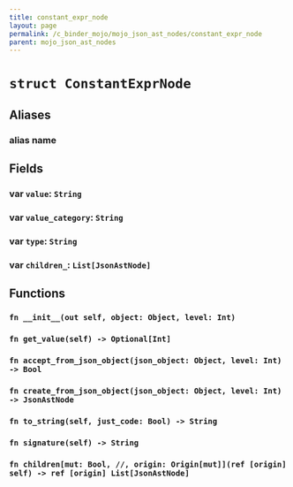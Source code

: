 ```yaml
---
title: constant_expr_node
layout: page
permalink: /c_binder_mojo/mojo_json_ast_nodes/constant_expr_node
parent: mojo_json_ast_nodes
---
```


# `struct ConstantExprNode`
## Aliases
### alias __name__

## Fields
### var `value`: `String`

### var `value_category`: `String`

### var `type`: `String`

### var `children_`: `List[JsonAstNode]`

## Functions
### `fn __init__(out self, object: Object, level: Int)`


### `fn get_value(self) -> Optional[Int]`


### `fn accept_from_json_object(json_object: Object, level: Int) -> Bool`


### `fn create_from_json_object(json_object: Object, level: Int) -> JsonAstNode`


### `fn to_string(self, just_code: Bool) -> String`


### `fn signature(self) -> String`


### `fn children[mut: Bool, //, origin: Origin[mut]](ref [origin] self) -> ref [origin] List[JsonAstNode]`



